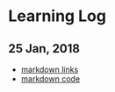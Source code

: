 # Learning Log
## 25 Jan, 2018
* [markdown links](markdown#links)
* [markdown code](markdown/markdownd#tocode)

